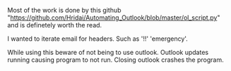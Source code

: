 Most of the work is done by this github "https://github.com/Hridai/Automating_Outlook/blob/master/ol_script.py" and is definetely worth the read.

I wanted to iterate email for headers. Such as '!!' 'emergency'.

While using this beware of not being to use outlook. Outlook updates running causing program to not run. Closing outlook crashes the program.
